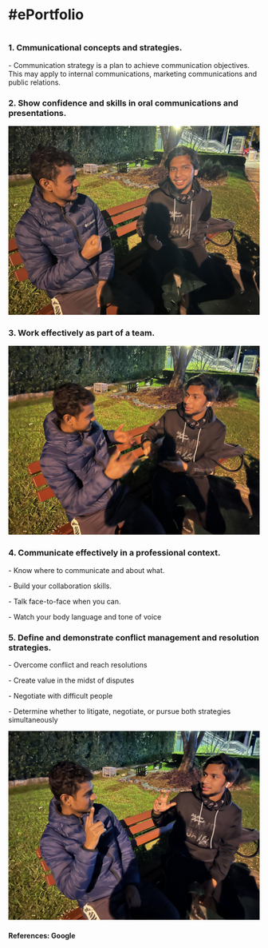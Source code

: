 <html>
   <head>
     <h1> #ePortfolio <h1>
  </head>
  <body>
   <h3>1. Cmmunicational concepts and strategies.</h3>
    - Communication strategy is a plan to achieve communication objectives. This may apply to internal communications, marketing communications and public relations.
   <h3> 2. Show confidence and skills in oral communications and presentations.</h3>
     <img src="2.jpg">
   <h3>3. Work effectively as part of a team.</h3>
     <img src="3.jpg">
   <h3>4. Communicate effectively in a professional context.</h3>
    <p> - Know where to communicate and about what.<p>
    <p> - Build your collaboration skills. <p>
     <p>- Talk face-to-face when you can.<p>
     - Watch your body language and tone of voice
   <h3>5. Define and demonstrate conflict management and resolution strategies.</h3>
     <p>- Overcome conflict and reach resolutions<p>
     <p>- Create value in the midst of disputes<p>
     <p>- Negotiate with difficult people<p>
     <p>- Determine whether to litigate, negotiate, or pursue both strategies simultaneously<p>
     <img src="5.jpg">
     <h4>References: Google<h4>
   </body>
   </html>

